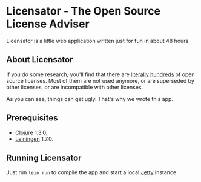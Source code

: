 # Licensator - The Open Source License Adviser

Licensator is a little web application written just for fun in about 48 hours.


## About Licensator

If you do some research, you'll find that there are [literally hundreds][oss-licenses]  of open source licenses. Most of them are not used anymore, or are superseded by other licenses, or are incompatible with other licenses.

As you can see, things can get ugly. That's why we wrote this app.


## Prerequisites

* [Clojure][clj] 1.3.0;
* [Leiningen][lein] 1.7.0.


## Running Licensator

Just run `lein run` to compile the app and start a local
[Jetty][jetty] instance.


[clj]: http://clojure.org/
[jetty]: http://jetty.codehaus.org/jetty/
[lein]: http://github.com/technomancy/leiningen
[oss-licenses]: http://opensource.org/licenses/
